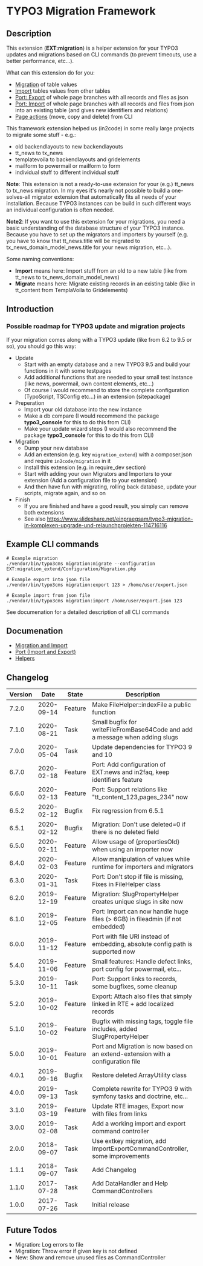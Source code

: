 # TYPO3 Migration Framework

## Description

This extension (**EXT:migration**) is a helper extension for your TYPO3 updates and migrations based
on CLI commands (to prevent timeouts, use a better performance, etc...).

What can this extension do for you:
* [Migration](Documentation/Migration.md) of table values
* [Import](Documentation/Migration.md) tables values from other tables
* [Port: Export](Documentation/Port.md) of whole page branches with all records and files as json
* [Port: Import](Documentation/Port.md) of whole page branches with all records and files from json into an existing table (and gives new identifiers and relations)
* [Page actions](Documentation/Helper.md) (move, copy and delete) from CLI

This framework extension helped us (in2code) in some really large projects to migrate some stuff - e.g.:
* old backendlayouts to new backendlayouts
* tt_news to tx_news
* templatevoila to backendlayouts and gridelements
* mailform to powermail or mailform to form
* individual stuff to different individual stuff

**Note**:
This extension is not a ready-to-use extension for your (e.g.) tt_news to tx_news migration. 
In my eyes it's nearly not possible to build a one-solves-all migrator extension that automatically fits all needs of 
your installation.
Because TYPO3 instances can be build in such different ways an individual configuration is often needed.

**Note2**:
If you want to use this extension for your migrations, you need a basic understanding of the database structure
of your TYPO3 instance. Because you have to set up the migrators and importers by yourself
(e.g. you have to know that tt_news.title will be migrated to tx_news_domain_model_news.title for your news
migration, etc...).


Some naming conventions:
* **Import** means here: Import stuff from an old to a new table (like from tt_news to tx_news_domain_model_news)
* **Migrate** means here: Migrate existing records in an existing table (like in tt_content from TemplaVoila to Gridelements)




## Introduction

### Possible roadmap for TYPO3 update and migration projects

If your migration comes along with a TYPO3 update (like from 6.2 to 9.5 or so), you should go this way:

* Update
  * Start with an empty database and a new TYPO3 9.5 and build your functions in it with some testpages
  * Add additional functions that are needed to your small test instance (like news, powermail, own content elements, etc...)
  * Of course I would recommend to store the complete configuration (TypoScript, TSConfig etc...) in an extension (sitepackage)
* Preperation
  * Import your old database into the new instance
  * Make a db compare (I would recommend the package **typo3_console** for this to do this from CLI)
  * Make your update wizard steps (I would also recommend the package **typo3_console** for this to do this from CLI)
* Migration
  * Dump your new database
  * Add an extension (e.g. key `migration_extend`) with a composer.json and require `in2code/migration` in it
  * Install this extension (e.g. in require_dev section)
  * Start with adding your own Migrators and Importers to your extension (Add a configuration file to your extension)
  * And then have fun with migrating, rolling back database, update your scripts, migrate again, and so on
* Finish
  * If you are finished and have a good result, you simply can remove both extensions
  * See also https://www.slideshare.net/einpraegsam/typo3-migration-in-komplexen-upgrade-und-relaunchprojekten-114716116
  
  
  
  
## Example CLI commands

```
# Example migration
./vendor/bin/typo3cms migration:migrate --configuration EXT:migration_extend/Configuration/Migration.php

# Example export into json file
./vendor/bin/typo3cms migration:export 123 > /home/user/export.json

# Example import from json file
./vendor/bin/typo3cms migration:import /home/user/export.json 123
```

See documenation for a detailed description of all CLI commands



## Documenation

* [Migration and Import](Documentation/Migration.md)
* [Port (Import and Export)](Documentation/Port.md) 
* [Helpers](Documentation/Helper.md) 




## Changelog

| Version    | Date       | State      | Description                                                                      |
| ---------- | ---------- | ---------- | -------------------------------------------------------------------------------- |
| 7.2.0      | 2020-09-14 | Feature    | Make FileHelper::indexFile a public function                                     |
| 7.1.0      | 2020-08-21 | Task       | Small bugfix for writeFileFromBase64Code and add a message when adding slugs     |
| 7.0.0      | 2020-05-04 | Task       | Update dependencies for TYPO3 9 and 10                                           |
| 6.7.0      | 2020-02-18 | Feature    | Port: Add configuration of EXT:news and in2faq, keep identifiers feature         |
| 6.6.0      | 2020-02-13 | Feature    | Port: Support relations like "tt_content_123,pages_234" now                      |
| 6.5.2      | 2020-02-12 | Bugfix     | Fix regression from 6.5.1                                                        |
| 6.5.1      | 2020-02-12 | Bugfix     | Migration: Don't use deleted=0 if there is no deleted field                      |
| 6.5.0      | 2020-02-11 | Feature    | Allow usage of {propertiesOld} when using an importer now                        |
| 6.4.0      | 2020-02-03 | Feature    | Allow manipulation of values while runtime for importers and migrators           |
| 6.3.0      | 2020-01-31 | Task       | Port: Don't stop if file is missing, Fixes in FileHelper class                   |
| 6.2.0      | 2019-12-19 | Feature    | Migration: SlugPropertyHelper creates unique slugs in site now                   |
| 6.1.0      | 2019-12-05 | Feature    | Port: Import can now handle huge files (> 6GB) in fileadmin (if not embedded)    |
| 6.0.0      | 2019-11-12 | Feature    | Port with file URI instead of embedding, absolute config path is supported now   |
| 5.4.0      | 2019-11-06 | Feature    | Small features: Handle defect links, port config for powermail, etc...           |
| 5.3.0      | 2019-10-11 | Task       | Port: Support links to records, some bugfixes, some cleanup                      |
| 5.2.0      | 2019-10-02 | Feature    | Export: Attach also files that simply linked in RTE + add localized records      |
| 5.1.0      | 2019-10-02 | Feature    | Bugfix with missing tags, toggle file includes, added SlugPropertyHelper         |
| 5.0.0      | 2019-10-01 | Feature    | Port and Migration is now based on an extend-extension with a configuration file |
| 4.0.1      | 2019-09-16 | Bugfix     | Restore deleted ArrayUtility class                                               |
| 4.0.0      | 2019-09-13 | Task       | Complete rewrite for TYPO3 9 with symfony tasks and doctrine, etc...             |
| 3.1.0      | 2019-03-19 | Feature    | Update RTE images, Export now with files from links                              |
| 3.0.0      | 2019-02-08 | Task       | Add a working import and export command controller                               |
| 2.0.0      | 2018-09-07 | Task       | Use extkey migration, add ImportExportCommandController, some improvements       |
| 1.1.1      | 2018-09-07 | Task       | Add Changelog                                                                    |
| 1.1.0      | 2017-07-28 | Task       | Add DataHandler and Help CommandControllers                                      |
| 1.0.0      | 2017-07-26 | Task       | Initial release                                                                  |




## Future Todos

* Migration: Log errors to file
* Migration: Throw error if given key is not defined
* New: Show and remove unused files as CommandController
